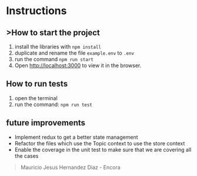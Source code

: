 # Instructions
## >How to start the project
1. install the libraries with `npm install`
2. duplicate and rename the file `example.env` to `.env`
3. run the command `npm run start`
4. Open [http://localhost:3000](http://localhost:3000) to view it in the browser.

## How to run tests
1. open the terminal
2. run the command: `npm run test`

## future improvements
- Implement redux to get a better state management
- Refactor the files which use the Topic context to use the store context
- Enable the coverage in the unit test to make sure that we are covering all the cases

> Mauricio Jesus Hernandez Diaz - Encora